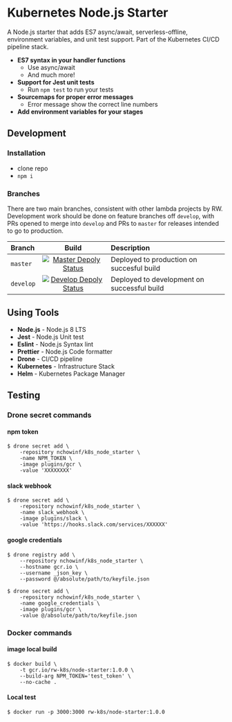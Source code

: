 # Kubernetes Node.js Starter

A Node.js starter that adds ES7 async/await, serverless-offline, environment variables, and unit test support. Part of the Kubernetes CI/CD pipeline stack.

- **ES7 syntax in your handler functions**
  - Use async/await
  - And much more!
- **Support for Jest unit tests**
  - Run `npm test` to run your tests
- **Sourcemaps for proper error messages**
  - Error message show the correct line numbers
- **Add environment variables for your stages**

## Development

### Installation

* clone repo
* `npm i`

### Branches

There are two main branches, consistent with other lambda projects by RW.  Development work should be done on feature branches off `develop`, with PRs opened to merge into `develop` and PRs to `master` for releases intended to go to production.

| Branch | Build | Description |
| :--- | :---: | :--- |
| `master` | [![Master Depoly Status](https://drone-github.dynamics.net/api/badges/nchowinf/k8s_node_starter/status.svg?branch=master)](https://drone-github.dynamics.net/nchowinf/k8s_node_starter) | Deployed to production on succesful build |
| `develop` | [![Develop Depoly Status](https://drone-github.dynamics.net/api/badges/nchowinf/k8s_node_starter/status.svg?branch=develop)](https://drone-github.dynamics.net/nchowinf/k8s_node_starter) | Deployed to development on successful build |

## Using Tools

* **Node.js** - Node.js 8 LTS
* **Jest** - Node.js Unit test
* **Eslint** - Node.js Syntax lint
* **Prettier** - Node.js Code formatter
* **Drone** - CI/CD pipeline
* **Kubernetes** - Infrastructure Stack
* **Helm** - Kubernetes Package Manager

## Testing

### Drone secret commands

#### npm token

```console
$ drone secret add \
    -repository nchowinf/k8s_node_starter \
    -name NPM_TOKEN \
    -image plugins/gcr \
    -value 'XXXXXXXX'
```

#### slack webhook

```console
$ drone secret add \
    -repository nchowinf/k8s_node_starter \
    -name slack_webhook \
    -image plugins/slack \
    -value 'https://hooks.slack.com/services/XXXXXX'
```

#### google credentials

```console
$ drone registry add \
    --repository nchowinf/k8s_node_starter \
    --hostname gcr.io \
    --username _json_key \
    --password @/absolute/path/to/keyfile.json

$ drone secret add \
    -repository nchowinf/k8s_node_starter \
    -name google_credentials \
    -image plugins/gcr \
    -value @/absolute/path/to/keyfile.json
```

### Docker commands

#### image local build

```console
$ docker build \
    -t gcr.io/rw-k8s/node-starter:1.0.0 \
    --build-arg NPM_TOKEN='test_token' \
    --no-cache .
```

#### Local test

```console
$ docker run -p 3000:3000 rw-k8s/node-starter:1.0.0
```
